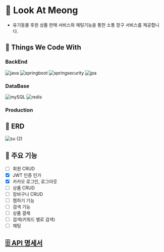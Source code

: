 # 🐶 Look At Meong
-  유기동물 후원 상품 판매 서비스와 채팅기능을 통한 소통 창구 서비스를 제공합니다.

## 💪 Things We Code With

### BackEnd
![java](https://github.com/sunine530/Look_At_Meong/assets/133097223/09433e51-0782-4d47-8996-0c1edc8c3efe) ![springboot](https://github.com/sunine530/Look_At_Meong/assets/133097223/777314cd-837f-4c6a-849d-46803180c170) ![springsecurity](https://github.com/sunine530/Look_At_Meong/assets/133097223/007220a8-cdc9-456e-a65b-6c010f8f09cd) ![jpa](https://github.com/sunine530/Look_At_Meong/assets/133097223/1a3439a8-8f3d-4445-bcf0-e7ef486f0148)



### DataBase
![mySQL](https://github.com/sunine530/Look_At_Meong/assets/133097223/5c8caa86-d17b-44b0-a8d5-17f3fb8d3dcb) 
![redis](https://github.com/sunine530/Look_At_Meong/assets/133097223/7fb881b7-a8fd-41c3-8b5a-23a23ba686c1)


### Production


## 💪 ERD
![su (2)](https://github.com/sunine530/Look_At_Meong/assets/133097223/f8b48edc-62dc-4041-8f93-d69d09a4ea2e)

## 💪 주요 기능
- [ ] 회원 CRUD
- [x] JWT 인증 인가
- [x] 카카오 로그인, 로그아웃
- [ ] 상품 CRUD
- [ ] 장바구니 CRUD
- [ ] 찜하기 기능
- [ ] 검색 기능
- [ ] 상품 결제
- [ ] 검색(키워드 별로 검색)
- [ ] 채팅

## [🗄️ API 명세서]([https://www.notion.so/API-fe8f6d33103240dfa3221b0f331fa53d?pvs=4](https://www.notion.so/API-fe8f6d33103240dfa3221b0f331fa53d?pvs=4)https://www.notion.so/API-fe8f6d33103240dfa3221b0f331fa53d?pvs=4)
